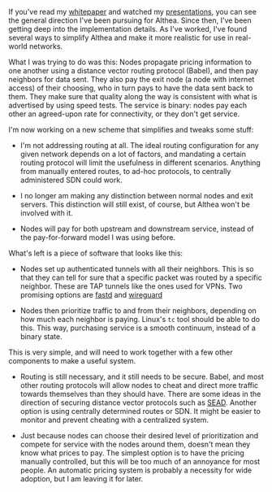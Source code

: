 If you've read my [whitepaper](/blog/althea-paper/) and watched my [presentations](/blog/ccc-lightning-talks/), you can see the general direction I've been pursuing for Althea. Since then, I've been getting deep into the implementation details. As I've worked, I've found several ways to simplify Althea and make it more realistic for use in real-world networks.

What I was trying to do was this: Nodes propagate pricing information to one another using a distance vector routing protocol (Babel), and then pay neighbors for data sent. They also pay the exit node (a node with internet access) of their choosing, who in turn pays to have the data sent back to them. They make sure that quality along the way is consistent with what is advertised by using speed tests. The service is binary: nodes pay each other an agreed-upon rate for connectivity, or they don't get service.

I'm now working on a new scheme that simplifies and tweaks some stuff:

- I'm not addressing routing at all. The ideal routing configuration for any given network depends on a lot of factors, and mandating a certain routing protocol will limit the usefulness in different scenarios. Anything from manually entered routes, to ad-hoc protocols, to centrally administered SDN could work.

- I no longer am making any distinction between normal nodes and exit servers. This distinction will still exist, of course, but Althea won't be involved with it.

- Nodes will pay for both upstream and downstream service, instead of the pay-for-forward model I was using before.

What's left is a piece of software that looks like this: 

- Nodes set up authenticated tunnels with all their neighbors. This is so that they can tell for sure that a specific packet was routed by a specific neighbor. These are TAP tunnels like the ones used for VPNs. Two promising options are [fastd](https://fastd.readthedocs.io/en/v18/) and [wireguard](https://www.wireguard.io)

- Nodes then prioritize traffic to and from their neighbors, depending on how much each neighbor is paying. Linux's `tc` tool should be able to do this. This way, purchasing service is a smooth continuum, instead of a binary state.

This is very simple, and will need to work together with a few other components to make a useful system.

- Routing is still necessary, and it still needs to be secure. Babel, and most other routing protocols will allow nodes to cheat and direct more traffic towards themselves than they should have. There are some ideas in the direction of securing distance vector protocols such as [SEAD](http://www.netsec.ethz.ch/publications/papers/sead-journal.pdf). Another option is using centrally determined routes or SDN. It might be easier to monitor and prevent cheating with a centralized system.

- Just because nodes can choose their desired level of prioritization and compete for service with the nodes around them, doesn't mean they know what prices to pay. The simplest option is to have the pricing manually controlled, but this will be too much of an annoyance for most people. An automatic pricing system is probably a necessity for wide adoption, but I am leaving it for later.